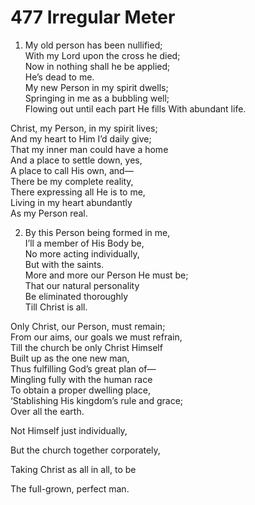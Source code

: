 # 477 Irregular Meter

1.  My old person has been nullified;\
With my Lord upon the cross he died;\
Now in nothing shall he be applied;\
He’s dead to me.\
My new Person in my spirit dwells;\
Springing in me as a bubbling well;\
Flowing out until each part He fills With abundant life.

Christ, my Person, in my spirit lives;\
And my heart to Him I’d daily give;\
That my inner man could have a home\
And a place to settle down, yes,\
A place to call His own, and—\
There be my complete reality,\
There expressing all He is to me,\
Living in my heart abundantly\
As my Person real.

2.  By this Person being formed in me,\
I’ll a member of His Body be,\
No more acting individually,\
But with the saints.\
More and more our Person He must be;\
That our natural personality\
Be eliminated thoroughly\
Till Christ is all.

Only Christ, our Person, must remain;\
From our aims, our goals we must refrain,\
Till the church be only Christ Himself\
Built up as the one new man,\
Thus fulfilling God’s great plan of—\
Mingling fully with the human race\
To obtain a proper dwelling place,\
‘Stablishing His kingdom’s rule and grace;\
Over all the earth.

Not Himself just individually,

But the church together corporately,

Taking Christ as all in all, to be

The full-grown, perfect man.

